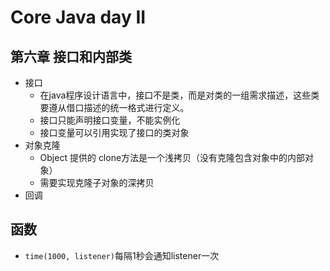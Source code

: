 # Core Java day II

## 第六章 接口和内部类

- 接口
  - 在java程序设计语言中，接口不是类，而是对类的一组需求描述，这些类要遵从借口描述的统一格式进行定义。
  - 接口只能声明接口变量，不能实例化
  - 接口变量可以引用实现了接口的类对象
- 对象克隆
  - Object 提供的 clone方法是一个浅拷贝（没有克隆包含对象中的内部对象）
  - 需要实现克隆子对象的深拷贝
- 回调

## 函数

* `time(1000, listener)`每隔1秒会通知listener一次